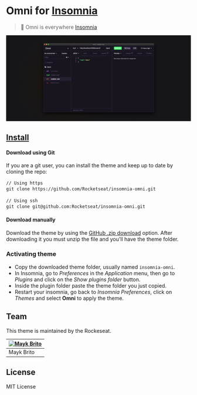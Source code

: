 # Omni for [Insomnia](http://insomnia.rest)

> 🎨 Omni is everywhere [Insomnia](http://insomnia.rest)

![Screenshot](./screenshot.png)

## [Install](./INSTALL.md)

#### Download using Git

If you are a git user, you can install the theme and keep up to date by cloning the repo:<br>

```
// Using https
git clone https://github.com/Rocketseat/insomnia-omni.git

// Using ssh
git clone git@github.com:Rocketseat/insomnia-omni.git
```

#### Download manually

Download the theme by using the [GitHub .zip download](https://github.com/Rocketseat/insomnia-omni/archive/master.zip) option. After downloading it you must unzip the file and you'll have the theme folder.

### Activating theme

- Copy the downloaded theme folder, usually named `insomnia-omni`.
- In Insomnia, go to _Preferences_ in the _Application_ menu, then go to _Plugins_ and click on the _Show plugins folder_ button.
- Inside the plugin folder paste the theme folder you just copied.
- Restart your insomnia, go back to _Insomnia Preferences_, click on _Themes_ and select **Omni** to apply the theme.

## Team

This theme is maintained by the Rockeseat.

| [![Mayk Brito](https://avatars2.githubusercontent.com/u/6643122?v=4&s=70)](https://github.com/maykbrito) |
| -------------------------------------------------------------------------------------------------------- |
| Mayk Brito                                                                                               |

## License

MIT License
